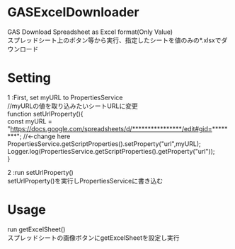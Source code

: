# GASExcelDownloader
GAS Download Spreadsheet as Excel format(Only Value)  
スプレッドシート上のボタン等から実行、指定したシートを値のみの*.xlsxでダウンロード  

# Setting

1 :First, set myURL to PropertiesService  
//myURLの値を取り込みたいシートURLに変更  
    function setUrlProperty(){  
        const myURL = "https://docs.google.com/spreadsheets/d/****************/edit#gid=********"; //<-change here
        PropertiesService.getScriptProperties().setProperty("url",myURL);  
        Logger.log(PropertiesService.getScriptProperties().getProperty("url"));  
    }

2 :run setUrlProperty()  
  setUrlProperty()を実行しPropertiesServiceに書き込む

# Usage
  run getExcelSheet()  
  スプレッドシートの画像ボタンにgetExcelSheetを設定し実行  
